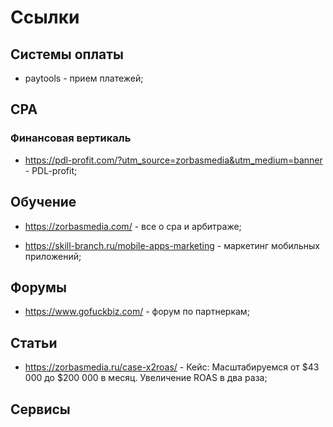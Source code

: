 # Ссылки

## Системы оплаты

- paytools - прием платежей;

## CPA

### Финансовая вертикаль

- https://pdl-profit.com/?utm_source=zorbasmedia&utm_medium=banner - PDL-profit;

## Обучение

- https://zorbasmedia.com/ - все о cpa и арбитраже;

- https://skill-branch.ru/mobile-apps-marketing - маркетинг мобильных приложений;

## Форумы

- https://www.gofuckbiz.com/ - форум по партнеркам;

## Статьи

- https://zorbasmedia.ru/case-x2roas/ - Кейс: Масштабируемся от $43 000 до $200 000 в месяц. Увеличение ROAS в два раза;

## Сервисы

